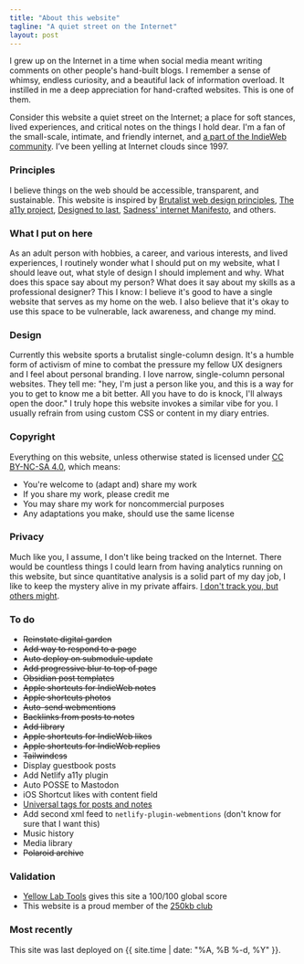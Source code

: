 ```yaml
---
title: "About this website"
tagline: "A quiet street on the Internet"
layout: post
---
```

I grew up on the Internet in a time when social media meant writing comments on other people's hand-built blogs. I remember a sense of whimsy, endless curiosity, and a beautiful lack of information overload. It instilled in me a deep appreciation for hand-crafted websites. This is one of them.

Consider this website a quiet street on the Internet; a place for soft stances, lived experiences, and critical notes on the things I hold dear. I'm a fan of the small-scale, intimate, and friendly internet, and [a part of the IndieWeb community](https://indieweb.org/User:Www.zinzy.website). I’ve been yelling at Internet clouds since 1997.

### Principles
I believe things on the web should be accessible, transparent, and sustainable. This website is inspired by [Brutalist web design principles](https://brutalist-web.design/), [The a11y project](https://www.a11yproject.com/), [Designed to last](https://jeffhuang.com/designed_to_last/), [Sadness' internet Manifesto](https://sadgrl.online/cyberspace/internet-manifesto), and others.

### What I put on here
As an adult person with hobbies, a career, and various interests, and lived experiences, I routinely wonder what I should put on my website, what I should leave out, what style of design I should implement and why. What does this space say about my person? What does it say about my skills as a professional designer? This I know: I believe it's good to have a single website that serves as my home on the web. I also believe that it's okay to use this space to be vulnerable, lack awareness, and change my mind.


### Design
Currently this website sports a brutalist single-column design. It's a humble form of activism of mine to combat the pressure my fellow UX designers and I feel about personal branding. I love narrow, single-column personal websites. They tell me: "hey, I'm just a person like you, and this is a way for you to get to know me a bit better. All you have to do is knock, I'll always open the door." I truly hope this website invokes a similar vibe for you. I usually refrain from using custom CSS or content in my diary entries. 

### Copyright
Everything on this website, unless otherwise stated is licensed under [CC BY-NC-SA 4.0](http://creativecommons.org/licenses/by-nc-sa/4.0/?ref=chooser-v1), which means: 

- You're welcome to (adapt and) share my work
- If you share my work, please credit me
- You may share my work for noncommercial purposes
- Any adaptations you make, should use the same license

### Privacy
Much like you, I assume, I don't like being tracked on the Internet. There would be countless things I could learn from having analytics running on this website, but since quantitative analysis is a solid part of my day job, I like to keep the mystery alive in my private affairs. [I don't track you, but others might](https://www.zylstra.org/blog/2020/01/i-dont-track-you-here-but-others-might/).

### To do
- ~~Reinstate digital garden~~ 
- ~~Add way to respond to a page~~
- ~~Auto deploy on submodule update~~
- ~~Add progressive blur to top of page~~ 
- ~~Obsidian post templates~~
- ~~Apple shortcuts for IndieWeb notes~~
- ~~Apple shortcuts photos~~
- ~~Auto-send webmentions~~
- ~~Backlinks from posts to notes~~
- ~~Add library~~
- ~~Apple shortcuts for IndieWeb likes~~ 
- ~~Apple shortcuts for IndieWeb replies~~ 
- ~~Tailwindcss~~ 
- Display guestbook posts
- Add Netlify a11y plugin
- Auto POSSE to Mastodon
- iOS Shortcut likes with content field
- [Universal tags for posts and notes](https://github.com/jekyll/jekyll-archives/pull/88)
- Add second xml feed to `netlify-plugin-webmentions` (don't know for sure that I want this)
- Music history
- Media library
- ~~Polaroid archive~~

### Validation
- [Yellow Lab Tools](https://yellowlab.tools/result/got2ipv3ap) gives this site a 100/100 global score
- This website is a proud member of the [250kb club](https://250kb.club/zinzy-website/)

### Most recently
This site was last deployed on {{ site.time | date: "%A, %B %-d, %Y" }}.